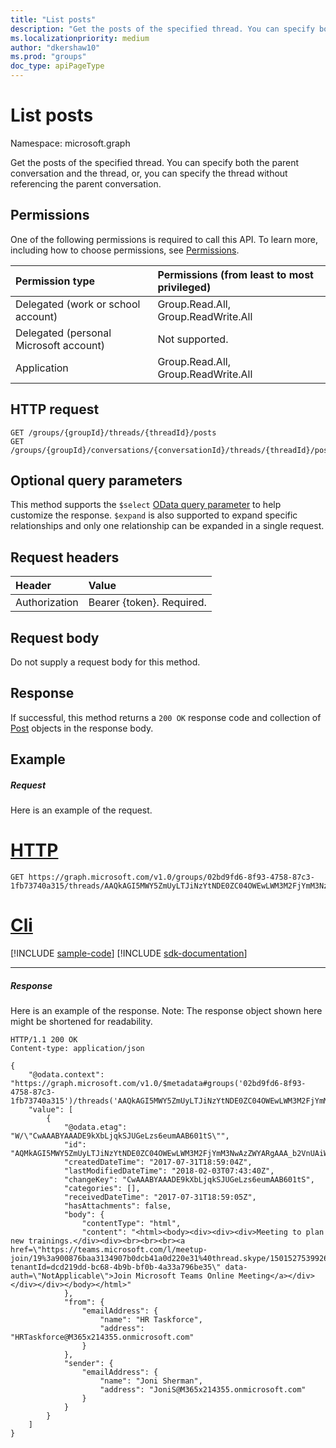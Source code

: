 ```yaml
---
title: "List posts"
description: "Get the posts of the specified thread. You can specify both the parent conversation and the thread, or, "
ms.localizationpriority: medium
author: "dkershaw10"
ms.prod: "groups"
doc_type: apiPageType
---
```


# List posts

Namespace: microsoft.graph

Get the posts of the specified thread. You can specify both the parent conversation and the thread, or, 
you can specify the thread without referencing the parent conversation.

## Permissions
One of the following permissions is required to call this API. To learn more, including how to choose permissions, see [Permissions](/graph/permissions-reference).

|Permission type      | Permissions (from least to most privileged)              |
|:--------------------|:---------------------------------------------------------|
|Delegated (work or school account) | Group.Read.All, Group.ReadWrite.All    |
|Delegated (personal Microsoft account) | Not supported.    |
|Application | Group.Read.All, Group.ReadWrite.All |

## HTTP request
<!-- { "blockType": "ignored" } -->
```http
GET /groups/{groupId}/threads/{threadId}/posts
GET /groups/{groupId}/conversations/{conversationId}/threads/{threadId}/posts

```
## Optional query parameters
This method supports the `$select` [OData query parameter](/graph/query-parameters) to help customize the response. `$expand` is also supported to expand specific relationships and only one relationship can be expanded in a single request.
## Request headers
| Header       | Value |
|:---------------|:--------|
| Authorization  | Bearer {token}. Required.  |

## Request body
Do not supply a request body for this method.

## Response

If successful, this method returns a `200 OK` response code and collection of [Post](../resources/post.md) objects in the response body.
## Example
##### Request
Here is an example of the request.

# [HTTP](#tab/http)
<!-- {
  "blockType": "request",
  "name": "get_posts",
  "sampleKeys": ["02bd9fd6-8f93-4758-87c3-1fb73740a315", "AAQkAGI5MWY5ZmUyLTJiNzYtNDE0ZC04OWEwLWM3M2FjYmM3NzNlZgMkABAAG5c7eC4NYEynIoXsuxXB9RAAG5c7eC4NYEynIoXsuxXB9Q=="]
}-->
```msgraph-interactive
GET https://graph.microsoft.com/v1.0/groups/02bd9fd6-8f93-4758-87c3-1fb73740a315/threads/AAQkAGI5MWY5ZmUyLTJiNzYtNDE0ZC04OWEwLWM3M2FjYmM3NzNlZgMkABAAG5c7eC4NYEynIoXsuxXB9RAAG5c7eC4NYEynIoXsuxXB9Q==/posts
```

# [Cli](#tab/cli)
[!INCLUDE [sample-code](../includes/snippets/cli/get-posts-cli-snippets.md)]
[!INCLUDE [sdk-documentation](../includes/snippets/snippets-sdk-documentation-link.md)]

---

##### Response
Here is an example of the response. Note: The response object shown here might be shortened for readability.
<!-- {
  "blockType": "response",
  "truncated": true,
  "@odata.type": "microsoft.graph.post",
  "isCollection": true
} -->
```http
HTTP/1.1 200 OK
Content-type: application/json

{
    "@odata.context": "https://graph.microsoft.com/v1.0/$metadata#groups('02bd9fd6-8f93-4758-87c3-1fb73740a315')/threads('AAQkAGI5MWY5ZmUyLTJiNzYtNDE0ZC04OWEwLWM3M2FjYmM3NzNlZgMkABAAG5c7eC4NYEynIoXsuxXB9RAAG5c7eC4NYEynIoXsuxXB9Q%3D%3D')/posts",
    "value": [
        {
            "@odata.etag": "W/\"CwAAABYAAADE9kXbLjqkSJUGeLzs6eumAAB601tS\"",
            "id": "AQMkAGI5MWY5ZmUyLTJiNzYtNDE0ZC04OWEwLWM3M2FjYmM3NwAzZWYARgAAA_b2VnUAiWNLj0xeSOs499YHAMT2RdsuOqRIlQZ4vOzp66YAAAIBDAAAAMT2RdsuOqRIlQZ4vOzp66YAAAINKgAAAA==",
            "createdDateTime": "2017-07-31T18:59:04Z",
            "lastModifiedDateTime": "2018-02-03T07:43:40Z",
            "changeKey": "CwAAABYAAADE9kXbLjqkSJUGeLzs6eumAAB601tS",
            "categories": [],
            "receivedDateTime": "2017-07-31T18:59:05Z",
            "hasAttachments": false,
            "body": {
                "contentType": "html",
                "content": "<html><body><div><div><div>Meeting to plan new trainings.</div><div><br><br><br><a href=\"https://teams.microsoft.com/l/meetup-join/19%3a900876baa3134907b0dcb41a0d220e31%40thread.skype/1501527539926?tenantId=dcd219dd-bc68-4b9b-bf0b-4a33a796be35\" data-auth=\"NotApplicable\">Join Microsoft Teams Online Meeting</a></div></div></div></body></html>"
            },
            "from": {
                "emailAddress": {
                    "name": "HR Taskforce",
                    "address": "HRTaskforce@M365x214355.onmicrosoft.com"
                }
            },
            "sender": {
                "emailAddress": {
                    "name": "Joni Sherman",
                    "address": "JoniS@M365x214355.onmicrosoft.com"
                }
            }
        }
    ]
}
```

<!-- uuid: 8fcb5dbc-d5aa-4681-8e31-b001d5168d79
2015-10-25 14:57:30 UTC -->
<!-- {
  "type": "#page.annotation",
  "description": "List posts",
  "keywords": "",
  "section": "documentation",
  "tocPath": "",
  "suppressions": [
  ]
}-->
